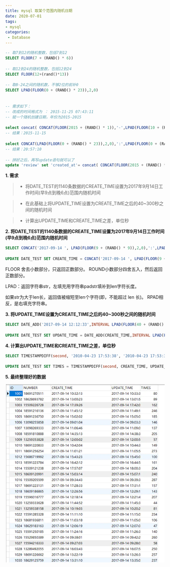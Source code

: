 ```yaml
---
title: mysql 取某个范围内随机日期
date: 2020-07-01
tags:
- mysql
categories:
 - Database
---
```



```sql
-- 取7到12的随机整数，包括7到12
SELECT FLOOR(7 + (RAND() * 6))  

-- 取12到24的随机整数，包括12到24
SELECT FLOOR(12+(rand()*13))  

-- 取0-24之间的随机数，不够2位的前补0
SELECT LPAD(FLOOR(0 + (RAND() * 23)),2,0)  


-- 需求如下：
-- 改成的时间格式为 ： 2015-11-25 07:43:11
-- 赋一个随机创建日期，年份为2015-2015

select concat( CONCAT(FLOOR(2015 + (RAND() * 1)),'-',LPAD(FLOOR(10 + (RAND() * 2)),2,0),'-',LPAD(FLOOR(1 + (RAND() * 25)),2,0)))
-- 结果：2015-11-15

select CONCAT(LPAD(FLOOR(0 + (RAND() * 23)),2,0),':',LPAD(FLOOR(0 + (RAND() * 59)),2,0),':',LPAD(FLOOR(0 + (RAND() * 59)),2,0))
-- 结果：20:57:10

-- 拼好之后，再写update语句就可以了
update 'review' set 'created_at'= concat( CONCAT(FLOOR(2015 + (RAND() * 1)),'-',LPAD(FLOOR(10 + (RAND() * 2)),2,0),'-',LPAD(FLOOR(1 + (RAND() * 25)),2,0)),' ',CONCAT(LPAD(FLOOR(0 + (RAND() * 23)),2,0),':',LPAD(FLOOR(0 + (RAND() * 59)),2,0),':',LPAD(FLOOR(0 + (RAND() * 59)),2,0)))  WHERE 1
```



**1. 需求**

>* 将DATE_TEST的1140条数据的CREATE_TIME设置为2017年9月14日工作时间(早9点到晚6点)范围内随机时间

>* 在此基础上将UPDATE_TIME设置为CREATE_TIME之后的40~300秒之间的随机时间

>* 计算出UPDATE_TIME和CREATE_TIME之差，单位秒

**2. 将DATE_TEST的1140条数据的CREATE_TIME设置为2017年9月14日工作时间(早9点到晚6点)范围内随机时间**

```sql
SELECT CONCAT('2017-09-14 ', LPAD(FLOOR(9 + (RAND() * 9)),2,0),':',LPAD(FLOOR(0 + (RAND() * 59)),2,0),':',LPAD(FLOOR(0 + (RAND() * 59)),2,0));

UPDATE DATE_TEST SET CREATE_TIME = CONCAT('2017-09-14 ', LPAD(FLOOR(9 + (RAND() * 9)),2,0),':',LPAD(FLOOR(0 + (RAND() * 59)),2,0),':',LPAD(FLOOR(0 + (RAND() * 59)),2,0));
```

FLOOR 舍去小数部分，只返回正数部分。 ROUND小数部分四舍五入，然后返回正数部分。

LPAD：返回字符串str，左填充用字符串padstr填补到len字符长度。

如果str为大于len长，返回值被缩短至len个字符(即，不能超过 len 长)。 RPAD相反，是右填充字符串。

**3. 将UPDATE_TIME设置为CREATE_TIME之后的40~300秒之间的随机时间**

```sql
SELECT DATE_ADD('2017-09-14 12:12:33',INTERVAL LPAD(FLOOR(40 + (RAND() * 260)),3,0) second);

UPDATE DATE_TEST SET UPDATE_TIME = DATE_ADD(CREATE_TIME,INTERVAL LPAD(FLOOR(40 + (RAND() * 260)),3,0) second);
```

**4. 计算出UPDATE_TIME和CREATE_TIME之差，单位秒**

```sql
SELECT TIMESTAMPDIFF(second, '2010-04-23 17:53:38', '2010-04-23 17:53:39');

UPDATE DATE_TEST SET TIMES = TIMESTAMPDIFF(second, CREATE_TIME, UPDATE_TIME);
```

**5. 最终整理好的数据**

![111.png](../images/8682135-e8e92.png)
